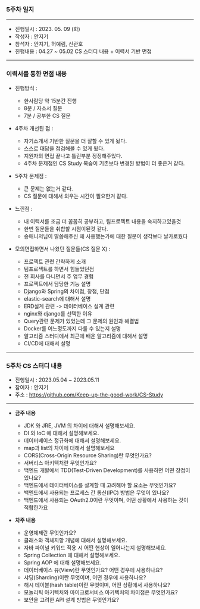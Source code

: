 ### 5주차 일지

---
- 진행일시 : 2023. 05. 09 (화)
- 작성자 : 안지기
- 참석자 : 안지기, 허예림, 신관호
- 진행내용 : 04.27 ~ 05.02 CS 스터디 내용 + 이력서 기반 면접
---
### 이력서를 통한 면접 내용
- 진행방식 :
    - 한사람당 약 15분간 진행
    - 8분 / 자소서 질문
    - 7분 / 공부한 CS 질문


- 4주차 개선된 점 :
    - 자기소개서 기반한 질문을 더 잘할 수 있게 됬다.
    - 스스로 대답을 점검해볼 수 있게 됬다. 
    - 지원자의 면접 끝나고 틀린부분 정정해주었다.
    - 4주차 문제점인 CS Study 복습이 기존보다 변경된 방법이 더 좋은거 같다.


- 5주차 문제점 :
    - 큰 문제는 없는거 같다.
    - CS 질문에 대해서 외우는 시간이 필요한거 같다.


- 느낀점 :
    - 내 이력서를 조금 더 꼼꼼히 공부하고, 팀프로젝트 내용을 숙지하고있을것
    - 한번 질문들을 취합할 시점이된것 같다.
    - 송매니저님이 말씀해주신 왜 사용했는가에 대한 질문이 생각보다 날카로웠다


- 모의면접하면서 나왔던 질문들(CS 질문 X) :
  - 프로젝트 관련 간략하게 소개
  - 팀프로젝트를 하면서 힘들었던점
  - 전 회사를 다니면서 주 업무 경험 
  - 프로젝트에서 담당한 기능 설명
  - Django와 Spring의 차이점, 장점, 단점
  - elastic-search에 대해서 설명
  - ERD설계 관련 -> 데이터베이스 설계 관련
  - nginx와 django를 선택한 이유 
  - Query관련 문제가 있었는데 그 문제의 원인과 해결법
  - Docker를 어느정도까지 다룰 수 있는지 설명 
  - 알고리즘 스터디에서 최근에 배운 알고리즘에 대해서 설명
  - CI/CD에 대해서 설명

---
### 5주차 CS 스터디 내용
- 진행일시 : 2023.05.04 ~ 2023.05.11
- 참여자 : 안지기
- 주소 : https://github.com/Keep-up-the-good-work/CS-Study
---

- **금주 내용**
  - JDK 와 JRE, JVM 의 차이에 대해서 설명해보세요.
  - DI 와 IoC 에 대해서 설명해보세요.
  - 데이터베이스 정규화에 대해서 설명해보세요.
  - map과 list의 차이에 대해서 설명해보세요
  - CORS(Cross-Origin Resource Sharing)란 무엇인가요?
  - 서버리스 아키텍처란 무엇인가요?
  - 백엔드 개발에서 TDD(Test-Driven Development)를 사용하면 어떤 장점이 있나요?
  - 백엔드에서 데이터베이스를 설계할 때 고려해야 할 요소는 무엇인가요?
  - 백엔드에서 사용되는 프로세스 간 통신(IPC) 방법은 무엇이 있나요?
  - 백엔드에서 사용되는 OAuth2.0이란 무엇이며, 어떤 상황에서 사용하는 것이 적합한가요


- **차주 내용**
  - 운영체제란 무엇인가요?
  - 클래스와 객체지향 개념에 대해서 설명해보세요.
  - 자바 파이널 키워드 적용 시 어떤 현상이 일어나는지 설명해보세요.
  - Spring Collection 에 대해서 설명해보세요.
  - Spring AOP 에 대해 설명해보세요.
  - 데이터베이스 뷰(View)란 무엇인가요? 어떤 경우에 사용하나요?
  - 샤딩(Sharding)이란 무엇이며, 어떤 경우에 사용하나요?
  - 해시 테이블(hash table)이란 무엇이며, 어떤 상황에서 사용하나요?
  - 모놀리틱 아키텍처와 마이크로서비스 아키텍처의 차이점은 무엇인가요?
  - 보안을 고려한 API 설계 방법은 무엇인가요?
